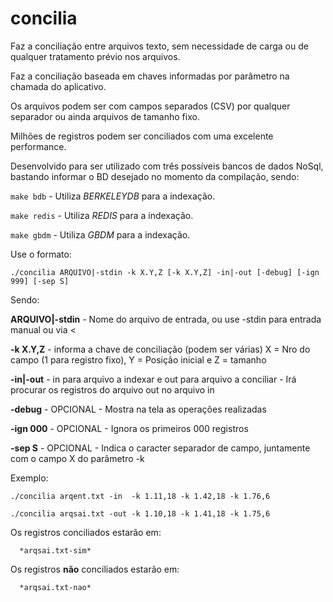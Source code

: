 # concilia

Faz a conciliação entre arquivos texto, sem necessidade de carga ou de qualquer tratamento prévio nos arquivos.

Faz a conciliação baseada em chaves informadas por parâmetro na chamada do aplicativo.

Os arquivos podem ser com campos separados (CSV) por qualquer separador ou ainda arquivos de tamanho fixo.

Milhões de registros podem ser conciliados com uma excelente performance.

Desenvolvido para ser utilizado com três possíveis bancos de dados NoSql, bastando informar o BD desejado no momento da compilação, sendo:

`make bdb` - Utiliza *BERKELEYDB* para a indexação.

`make redis` - Utiliza *REDIS* para a indexação.

`make gbdm` - Utiliza *GBDM* para a indexação.

Use o formato:

`./concilia ARQUIVO|-stdin -k X.Y,Z [-k X.Y,Z] -in|-out [-debug] [-ign 999] [-sep S]`

Sendo:

   **ARQUIVO|-stdin** - Nome do arquivo de entrada, ou use -stdin para entrada manual ou via <
   
   **-k X.Y,Z** - informa a chave de conciliação (podem ser várias) X = Nro do campo (1 para registro fixo), Y = Posição inicial e Z = tamanho
   
   **-in|-out** - in para arquivo a indexar e out para arquivo a conciliar - Irá procurar os registros do arquivo out no arquivo in
   
   **-debug** - OPCIONAL - Mostra na tela as operações realizadas
   
   **-ign 000** - OPCIONAL - Ignora os primeiros 000 registros
   
   **-sep S** - OPCIONAL - Indica o caracter separador de campo, juntamente com o campo X do parâmetro -k
   
   
Exemplo:

   `./concilia arqent.txt -in  -k 1.11,18 -k 1.42,18 -k 1.76,6`
   
   `./concilia arqsai.txt -out -k 1.10,18 -k 1.41,18 -k 1.75,6`
   
   Os registros conciliados estarão em:

      *arqsai.txt-sim*
      
   Os registros **não** conciliados estarão em:
   
      *arqsai.txt-nao*
